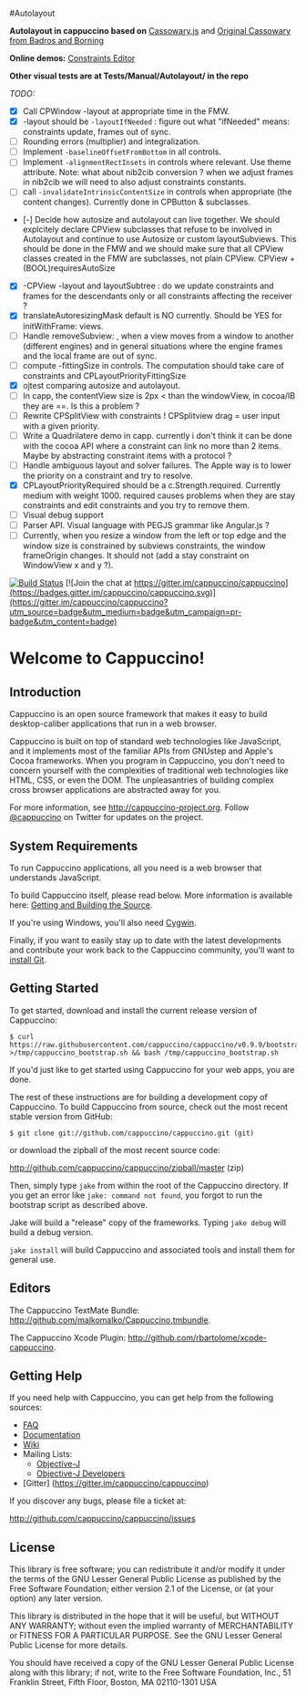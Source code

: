 #Autolayout

**Autolayout in cappuccino based on** [Cassowary.js](https://github.com/slightlyoff/cassowary.js) and 
[Original Cassowary from Badros and Borning](http://www.cs.washington.edu/research/constraints/cassowary/)

**Online demos:**
[Constraints Editor](http://cacaodev.github.io/Autolayout/ConstraintEditor/)

**Other visual tests are at Tests/Manual/Autolayout/ in the repo**

*TODO:*

- [x] Call CPWindow -layout at appropriate time in the FMW.
- [x] -layout should be `-layoutIfNeeded` : figure out what "ifNeeded" means: constraints update, frames out of sync.
- [ ] Rounding errors (multiplier) and integralization.
- [ ] Implement `-baselineOffsetFromBottom` in all controls.
- [ ] Implement `-alignmentRectInsets` in controls where relevant. Use theme attribute. Note: what about nib2cib conversion ? when we adjust frames in nib2cib we will need to also adjust constraints constants.
- [ ] call `-invalidateIntrinsicContentSize` in controls when appropriate (the content changes). Currently done in CPButton & subclasses.
- [-] Decide how autosize and autolayout can live together. We should explcitely declare CPView subclasses that refuse to be involved in Autolayout and continue to use Autosize or custom layoutSubviews. This should be done in the FMW and we should make sure that all CPView classes created in the FMW are subclasses, not plain CPView.
CPView +(BOOL)requiresAutoSize
- [x] -CPView -layout and layoutSubtree : do we update constraints and frames for the descendants only or all constraints affecting the receiver ?
- [x] translateAutoresizingMask default is NO currently. Should be YES for initWithFrame: views.
- [ ] Handle removeSubview: , when a view moves from a window to another (different engines) and in general situations where the engine frames and the local frame are out of sync.
- [ ] compute -fittingSize in controls. The computation should take care of constraints and CPLayoutPriorityFittingSize
- [x] ojtest comparing autosize and autolayout.
- [ ] In capp, the contentView size is 2px < than the windowView, in cocoa/IB they are ==. Is this a problem ?
- [ ] Rewrite CPSplitView with constraints ! CPSplitview drag = user input with a given priority.
- [ ] Write a Quadrilatere demo in capp. currently i don't think it can be done with the cocoa API where a constraint can link no more than 2 items. Maybe by abstracting constraint items with a protocol ?
- [ ] Handle ambiguous layout and solver failures. The Apple way is to lower the priority on a constraint and try to resolve.
- [x] CPLayoutPriorityRequired should be a c.Strength.required. Currently medium with weight 1000. required causes problems when they are stay constraints and edit constraints and you try to remove them.
- [ ] Visual debug support
- [ ] Parser API. Visual language with PEGJS grammar like Angular.js ?
- [ ] Currently, when you resize a window from the left or top edge and the window size is constrained by subviews constraints, the window frameOrigin changes. It should not (add a stay constraint on WindowView x and y ?).

[![Build Status](https://travis-ci.org/cappuccino/cappuccino.svg?branch=master)](https://travis-ci.org/cappuccino/cappuccino) [![Join the chat at https://gitter.im/cappuccino/cappuccino](https://badges.gitter.im/cappuccino/cappuccino.svg)](https://gitter.im/cappuccino/cappuccino?utm_source=badge&utm_medium=badge&utm_campaign=pr-badge&utm_content=badge)

Welcome to Cappuccino!
======================

Introduction
------------
Cappuccino is an open source framework that makes it easy to build
desktop-caliber applications that run in a web browser.

Cappuccino is built on top of standard web technologies like JavaScript, and
it implements most of the familiar APIs from GNUstep and Apple's Cocoa
frameworks. When you program in Cappuccino, you don't need to concern yourself
with the complexities of traditional web technologies like HTML, CSS, or even
the DOM. The unpleasantries of building complex cross browser applications are
abstracted away for you.

For more information, see <http://cappuccino-project.org>. Follow [@cappuccino](https://twitter.com/cappuccino) on Twitter for updates on the project.

System Requirements
-------------------
To run Cappuccino applications, all you need is a web browser that understands
JavaScript.

To build Cappuccino itself, please read below. More information is available
here: [Getting and Building the Source](http://wiki.github.com/cappuccino/cappuccino/getting-and-building-the-source>).

If you're using Windows, you'll also need [Cygwin](http://www.cygwin.com/).

Finally, if you want to easily stay up to date with the latest developments
and contribute your work back to the Cappuccino community, you'll want to
[install Git](http://git-scm.com/).

Getting Started
---------------
To get started, download and install the current release version of Cappuccino:

    $ curl https://raw.githubusercontent.com/cappuccino/cappuccino/v0.9.9/bootstrap.sh >/tmp/cappuccino_bootstrap.sh && bash /tmp/cappuccino_bootstrap.sh

If you'd just like to get started using Cappuccino for your web apps, you are done.

The rest of these instructions are for building a development copy of Cappuccino.
To build Cappuccino from source, check out the most recent stable version from GitHub:

    $ git clone git://github.com/cappuccino/cappuccino.git (git)

or download the zipball of the most recent source code:

  <http://github.com/cappuccino/cappuccino/zipball/master> (zip)

Then, simply type `jake` from within the root of the Cappuccino directory. If you
get an error like `jake: command not found`, you forgot to run the bootstrap script
as described above.

Jake will build a "release" copy of the frameworks. Typing `jake debug` will
build a debug version.

`jake install` will build Cappuccino and associated tools and install them for general use.

Editors
-------
The Cappuccino TextMate Bundle: <http://github.com/malkomalko/Cappuccino.tmbundle>.

The Cappuccino Xcode Plugin: <http://github.com/rbartolome/xcode-cappuccino>.

Getting Help
------------
If you need help with Cappuccino, you can get help from the following sources:

  - [FAQ](http://cappuccino-project.org/support/faq.html)
  - [Documentation](http://cappuccino-project.org/learn/)
  - [Wiki](http://github.com/cappuccino/cappuccino/wikis)
  - Mailing Lists:
    - [Objective-J](http://groups.google.com/group/objectivej)
    - [Objective-J Developers](http://groups.google.com/group/objectivej-dev)
  - [Gitter] (https://gitter.im/cappuccino/cappuccino)

If you discover any bugs, please file a ticket at:

  <http://github.com/cappuccino/cappuccino/issues>

License
-------
This library is free software; you can redistribute it and/or modify it under
the terms of the GNU Lesser General Public License as published by the Free
Software Foundation; either version 2.1 of the License, or (at your option)
any later version.

This library is distributed in the hope that it will be useful, but WITHOUT
ANY WARRANTY; without even the implied warranty of MERCHANTABILITY or FITNESS
FOR A PARTICULAR PURPOSE. See the GNU Lesser General Public License for more
details.

You should have received a copy of the GNU Lesser General Public License along
with this library; if not, write to the Free Software Foundation, Inc., 51
Franklin Street, Fifth Floor, Boston, MA 02110-1301 USA

